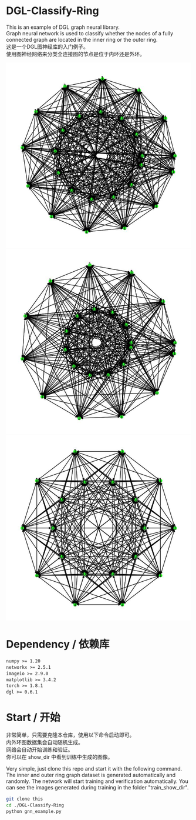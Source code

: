 # DGL-Classify-Ring
This is an example of DGL graph neural library.  
Graph neural network is used to classify whether the nodes of a fully connected graph are located in the inner ring or the outer ring.  
这是一个DGL图神经库的入门例子。  
使用图神经网络来分类全连接图的节点是位于内环还是外环。    

![1](./image/1.jpg)  
![2](./image/2.jpg)  
![3](./image/3.jpg)  


# Dependency / 依赖库
```txt
numpy >= 1.20
networkx >= 2.5.1
imageio >= 2.9.0
matplotlib >= 3.4.2
torch >= 1.8.1
dgl >= 0.6.1
```

# Start / 开始
非常简单，只需要克隆本仓库，使用以下命令启动即可。  
内外环图数据集会自动随机生成。  
网络会自动开始训练和验证。  
你可以在 show_dir 中看到训练中生成的图像。  

Very simple, just clone this repo and start it with the following command.
The inner and outer ring graph dataset is generated automatically and randomly.
The network will start training and verification automatically.
You can see the images generated during training in the folder "train_show_dir".

```bash
git clone this
cd ./DGL-Classify-Ring
python gnn_example.py
```
